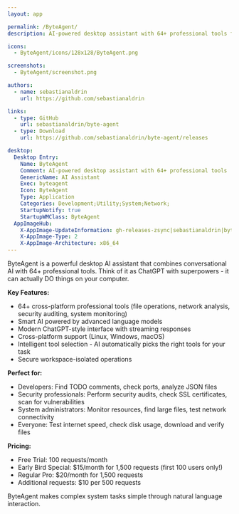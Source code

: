 ```yaml
---
layout: app

permalink: /ByteAgent/
description: AI-powered desktop assistant with 64+ professional tools for developers, system administrators, and IT professionals

icons:
  - ByteAgent/icons/128x128/ByteAgent.png

screenshots:
  - ByteAgent/screenshot.png

authors:
  - name: sebastianaldrin
    url: https://github.com/sebastianaldrin

links:
  - type: GitHub
    url: sebastianaldrin/byte-agent
  - type: Download
    url: https://github.com/sebastianaldrin/byte-agent/releases

desktop:
  Desktop Entry:
    Name: ByteAgent
    Comment: AI-powered desktop assistant with 64+ professional tools
    GenericName: AI Assistant
    Exec: byteagent
    Icon: ByteAgent
    Type: Application
    Categories: Development;Utility;System;Network;
    StartupNotify: true
    StartupWMClass: ByteAgent
  AppImageHub:
    X-AppImage-UpdateInformation: gh-releases-zsync|sebastianaldrin|byte-agent|latest|ByteAgent*.AppImage.zsync
    X-AppImage-Type: 2
    X-AppImage-Architecture: x86_64
---
```


ByteAgent is a powerful desktop AI assistant that combines conversational AI with 64+ professional tools. Think of it as ChatGPT with superpowers - it can actually DO things on your computer.

**Key Features:**
- 64+ cross-platform professional tools (file operations, network analysis, security auditing, system monitoring)
- Smart AI powered by advanced language models
- Modern ChatGPT-style interface with streaming responses
- Cross-platform support (Linux, Windows, macOS)
- Intelligent tool selection - AI automatically picks the right tools for your task
- Secure workspace-isolated operations

**Perfect for:**
- Developers: Find TODO comments, check ports, analyze JSON files
- Security professionals: Perform security audits, check SSL certificates, scan for vulnerabilities
- System administrators: Monitor resources, find large files, test network connectivity
- Everyone: Test internet speed, check disk usage, download and verify files

**Pricing:**
- Free Trial: 100 requests/month
- Early Bird Special: $15/month for 1,500 requests (first 100 users only!)
- Regular Pro: $20/month for 1,500 requests
- Additional requests: $10 per 500 requests

ByteAgent makes complex system tasks simple through natural language interaction.